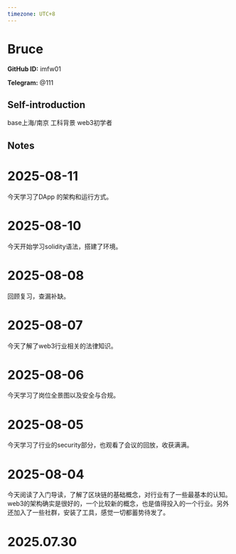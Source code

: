 ```yaml
---
timezone: UTC+8
---
```


# Bruce

**GitHub ID:** imfw01

**Telegram:** @111

## Self-introduction

base上海/南京 工科背景 web3初学者

## Notes

<!-- Content_START -->
# 2025-08-11

今天学习了DApp 的架构和运行方式。

# 2025-08-10

今天开始学习solidity语法，搭建了环境。

# 2025-08-08

回顾复习，查漏补缺。

# 2025-08-07

今天了解了web3行业相关的法律知识。

# 2025-08-06

今天学习了岗位全景图以及安全与合规。

# 2025-08-05

今天学习了行业的security部分，也观看了会议的回放，收获满满。

# 2025-08-04

今天阅读了入门导读，了解了区块链的基础概念，对行业有了一些最基本的认知。web3的架构确实是很好的，一个比较新的概念，也是值得投入的一个行业。另外还加入了一些社群，安装了工具，感觉一切都蓄势待发了。


# 2025.07.30


<!-- Content_END -->
